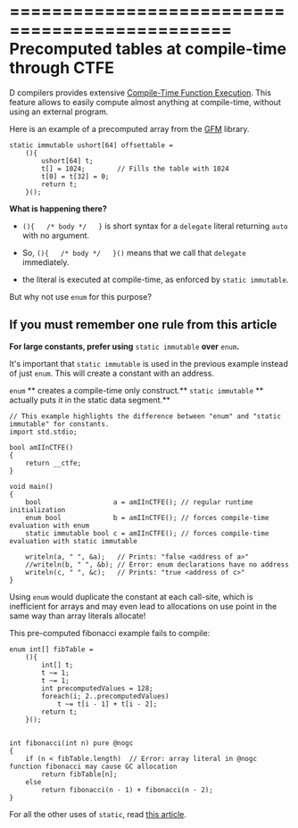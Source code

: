 ===============================================
Precomputed tables at compile-time through CTFE
===============================================

D compilers provides extensive [Compile-Time Function Execution](https://en.wikipedia.org/wiki/Compile_time_function_execution).
This feature allows to easily compute almost anything at compile-time, without using an external program.

Here is an example of a precomputed array from the [GFM](https://github.com/d-gamedev-team/gfm) library.

```
static immutable ushort[64] offsettable =
    (){
        ushort[64] t;
        t[] = 1024;        // Fills the table with 1024
        t[0] = t[32] = 0;
        return t;
    }();
```

**What is happening there?**

- `(){   /* body */   }` is short syntax for a `delegate` literal returning `auto` with no argument.

- So, `(){   /* body */   }()` means that we call that `delegate` immediately.

- the literal is executed at compile-time, as enforced by `static immutable`.

But why not use `enum` for this purpose?


## If you must remember one rule from this article

**For large constants, prefer using** `static immutable` **over** `enum`**.**

It's important that `static immutable` is used in the previous example instead of just `enum`. This will create a constant with an address.

`enum` ** creates a compile-time only construct.**
`static immutable` ** actually puts it in the static data segment.**

```
// This example highlights the difference between "enum" and "static immutable" for constants.
import std.stdio;

bool amIInCTFE()
{
    return __ctfe;
}

void main()
{
    bool                  a = amIInCTFE(); // regular runtime initialization
    enum bool             b = amIInCTFE(); // forces compile-time evaluation with enum
    static immutable bool c = amIInCTFE(); // forces compile-time evaluation with static immutable

    writeln(a, " ", &a);   // Prints: "false <address of a>"
    //writeln(b, " ", &b); // Error: enum declarations have no address
    writeln(c, " ", &c);   // Prints: "true <address of c>"
}
```

Using `enum` would duplicate the constant at each call-site, which is inefficient for arrays and may even lead to allocations on use point in the same way than array literals allocate!

This pre-computed fibonacci example fails to compile:
```
enum int[] fibTable =
    (){
        int[] t;
        t ~= 1;
        t ~= 1;
        int precomputedValues = 128;
        foreach(i; 2..precomputedValues)
            t ~= t[i - 1] + t[i - 2];
        return t;
    }();


int fibonacci(int n) pure @nogc
{
    if (n < fibTable.length)  // Error: array literal in @nogc function fibonacci may cause GC allocation
        return fibTable[n];
    else
        return fibonacci(n - 1) + fibonacci(n - 2);
}
```

For all the other uses of `static`, read [this article](#Four-ways-to-use-the-static-keyword-you-may-not-know-about).